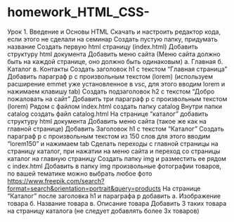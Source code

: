 # homework_HTML_CSS-
Урок 1. Введение и Основы HTML
Скачать и настроить редактор кода, если этого не сделали на семинар
Создать пустую папку, придумать название
Создать первую html страницу (index.html)
Добавить структуру html документа
Добавить меню сайта (Меню сайта должно быть на каждой странице, оно должно быть одинаковым) а. Главная б. Каталог в. Контакты
Создать заголовок h1 с текстом “Главная страница”
Добавить параграф p с произвольным текстом (lorem) (используем расширение emmet уже установленное в vsc, для этого вводим lorem и нажимаем клавишу tab)
Создать подзаголовок h2 с текстом “Добро пожаловать на сайт”
Добавить три параграф p с произвольным текстом (lorem)
Рядом с файлом index.html создать папку catalog
Внутри папки catalog создать файл catalog.html
На странице “каталог” добавить структуру html документа
Добавить меню сайта (такое же как на главной странице)
Добавить Заголовок h1 с текстом “Каталог”
Создать параграф p с произвольным текстом из 150 слов для этого вводим “lorem150” и нажимаем tab
Сделать переходы с главной страницы на страницу каталог, при нажатии на меню сайта и переход со страницы каталог на главную страницу
Создать папку img и разместить ее рядом с index.html
Добавить в папку img произвольные фотографии товаров, по вашей тематике можно выбрать любое фото https://www.freepik.com/search?format=search&orientation=portrait&query=products
На странице “Каталог” после заголовка h1 и параграфа p добавить а. Изображение товара б. Название товара в. Описание товара
Добавить 3 таких товара на страницу каталога (не следует добавлять более 3х товаров)
